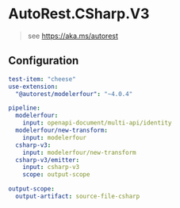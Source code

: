 # AutoRest.CSharp.V3
> see https://aka.ms/autorest

## Configuration
```yaml
test-item: "cheese"
use-extension:
  "@autorest/modelerfour": "~4.0.4"

pipeline:
  modelerfour:
    input: openapi-document/multi-api/identity
  modelerfour/new-transform:
    input: modelerfour
  csharp-v3:
    input: modelerfour/new-transform
  csharp-v3/emitter:
    input: csharp-v3
    scope: output-scope

output-scope:
  output-artifact: source-file-csharp
```
